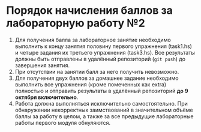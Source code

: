 # Порядок начисления баллов за лабораторную работу №2

1. Для получения балла за лабораторное занятие необходимо выполнить к концу занятия половину первого  упражнения (task1.hs) и четыре задания их третьего упражнения (task3.hs). Все результаты должны быть отправлены в удалённый репозиторий (`git push`) до завершения занятия.
2. При отсутствии на занятии балл за него получить невозможно.
3. Для получения двух баллов за домашнее задание необходимо выполнить все упражнения (кроме помеченных как extra) полностью и отправить результаты в удалённый репозиторий **до 9 октября включительно**.
4. Работа должна выполняться исключительно самостоятельно. При обнаружении некорректных заимствований в значительном объёме баллы за работу в целом, а также за все предыдущие лабораторные работы первого модуля обнуляются.